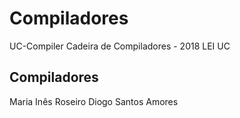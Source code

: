 # **Compiladores**

UC-Compiler
Cadeira de Compiladores - 2018
LEI UC 

## **Compiladores**
Maria Inês Roseiro
Diogo Santos Amores
